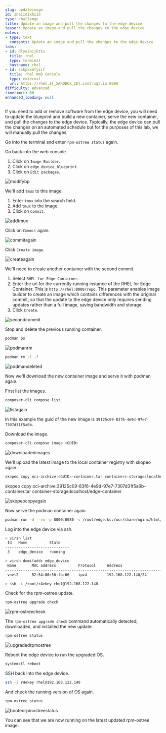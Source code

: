 ```yaml
---
slug: updateimage
id: znaiidixhiib
type: challenge
title: Update an image and pull the changes to the edge device
teaser: Update an image and pull the changes to the edge device
notes:
- type: text
  contents: Update an image and pull the changes to the edge device
tabs:
- id: dlye2nij6ttx
  title: rhel
  type: terminal
  hostname: rhel
- id: sckpxxnfyzif
  title: rhel Web Console
  type: external
  url: https://rhel.${_SANDBOX_ID}.instruqt.io:9090
difficulty: advanced
timelimit: 60
enhanced_loading: null
---
```


If you need to add or remove software from the edge device, you will need to update the blueprint and build a new container, serve the new container, and pull the changes to the edge device. Typically, the edge device can pull the changes on an automated schedule but for the purposes of this lab, we will manually pull the changes.

Go into the terminal and enter `rpm-ostree status` again.

Go back into the web console.

1) Click on `Image Builder`.
2) Click on `edge_device_blueprint`.
3) Click on `Edit packages`.

![modifybp](../assets/modifybp.png)

We'll add `tmux` to this image.

1) Enter `tmux` into the search field.
2) Add `tmux` to the image.
3) Click on `Commit`.

![addtmux](../assets/addtmux.png)

Click on `Commit` again.

![commitagain](../assets/committmuxconfirm.png)

Click `Create image`.

![createagain](../assets/createsecondcommit.png)

We'll need to create another container with the second commit.

1) Select `RHEL for Edge Container`.
2) Enter the url for the currently running instance of the RHEL for Edge Container. This is `http://rhel:8000/repo`. This parameter enables image builder to create an image which contains differences with the original commit, so that the update to the edge device only requires sending updates rather than a full image, saving bandwidth and storage.
3) Click `Create`.

![secondcommit](../assets/secondcommit.png)

Stop and delete the previous running container.

```bash
podman ps
```

![podmanrm](../assets/podmanrm.png)

```bash
podman rm -l -f
```

![podmandeleted](../assets/podmandeleted.png)

Now we'll download the new container image and serve it with podman again.

First list the images.

```bash
composer-cli compose list
```

![listagain](../assets/listimagesagain.png)

In this example the guid of the new image is `39125c09-83f6-4e9d-97e7-7307d31f5a6b`.

Download the image.

```bash
composer-cli compose image <GUID>
```

![downloadedimages](../assets/downloadedimages.png)

We'll upload the latest image to the local container registry with skopeo again.

```bash
skopeo copy oci-archive:<GUID>-container.tar containers-storage:localhost/<container name of your choice>:latest
```

skopeo copy oci-archive:39125c09-83f6-4e9d-97e7-7307d31f5a6b-container.tar container-storage:localhost/edge-container

![skopeocopyagain](../assets/skopeocopyagain.png)

Now serve the podman container again.

```bash
podman run -d --rm -p 8000:8080 -v /root/edge.ks:/usr/share/nginx/html/edge.ks:z edge-container
```

Log into the edge device via ssh.

```bash
> virsh list
 Id   Name          State
-----------------------------
 3    edge_device   running

> virsh domifaddr edge_device
 Name       MAC address          Protocol     Address
-------------------------------------------------------------------------------
 vnet2      52:54:00:56:fb:66    ipv4         192.168.122.140/24

> ssh -i /root/r4ekey rhel@192.168.122.140
```

Check for the rpm-ostree update.

```bash
rpm-ostree upgrade check
```

![rpm-ostreecheck](../assets/rpmostreesecondcheck.png)

The `rpm-ostree upgrade check` command automatically detected, downloaded, and installed the new update.

```bash
rpm-ostree status
```

![upgradedrpmostree](../assets/rpmostreestatusupgraded.png)

Reboot the edge device to run the upgraded OS.

```bash
systemctl reboot
```

SSH back into the edge device.

```bash
ssh -i r4ekey rhel@192.168.122.140
```

And check the running version of OS again.

```bash
rpm-ostree status
```

![bootedrpmostreestatus](../assets/rpmostreestatusafterreboot.png)

You can see that we are now running on the latest updated rpm-ostree image.
